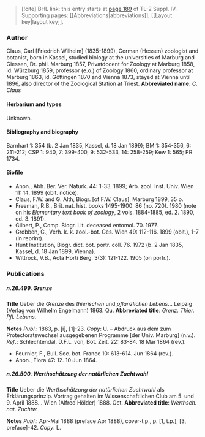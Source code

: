 > [!cite] BHL link: this entry starts at [page 189](https://www.biodiversitylibrary.org/page/33265866) of TL-2 Suppl. IV.
> Supporting pages: [[Abbreviations|abbreviations]], [[Layout key|layout key]].

### Author

Claus, Carl \[Friedrich Wilhelm\] (1835-1899), German (Hessen) zoologist and botanist, born in Kassel, studied biology at the universities of Marburg and Giessen, Dr. phil. Marburg 1857, Privatdocent for Zoology at Marburg 1858, id. Würzburg 1859, professor (e.o.) of Zoology 1860, ordinary professor at Marburg 1863, id. Göttingen 1870 and Vienna 1873, stayed at Vienna until 1896, also director of the Zoological Station at Triest. 
**Abbreviated name**: *C. Claus*

#### Herbarium and types

Unknown.

#### Bibliography and biography

Barnhart 1: 354 (b. 2 Jan 1835, Kassel, d. 18 Jan 1899); BM 1: 354-356, 6: 211-212; CSP 1: 940, 7: 399-400, 9: 532-533, 14: 258-259; Kew 1: 565; PR 1734.

#### Biofile

- Anon., Abh. Ber. Ver. Naturk. 44: 1-33. 1899; Arb. zool. Inst. Univ. Wien 11: 14. 1899 (obit. notice).
- Claus, F.W. and G. Alth, Biogr. \[of F.W. Claus\], Marburg 1899, 35 p.
- Freeman, R.B., Brit. nat. hist. books 1495-1900: 86 (no. 720). 1980 (note on his *Elementary text book of zoology*, 2 vols. 1884-1885, ed. 2. 1890, ed. 3. 1891).
- Gilbert, P., Comp. Biogr. Lit. deceased entomol. 70. 1977.
- Grobben, C., Verh. k. k. zool.-bot. Ges. Wien 49: 112-116. 1899 (obit.), 1-7 (in reprint).
- Hunt Institution, Biogr. dict. bot. portr. coll. 76. 1972 (b. 2 Jan 1835, Kassel, d. 18 Jan 1899, Vienna).
- Wittrock, V.B., Acta Horti Berg. 3(3): 121-122. 1905 (on portr.).

### Publications

##### n.26.499. Grenze

**Title**
Ueber die *Grenze* des *thierischen* und *pflanzlichen Lebens*... Leipzig (Verlag von Wilhelm Engelmann) 1863. Qu.
**Abbreviated title**: *Grenz. Thier. Pfl. Lebens*.

**Notes**
*Publ*.: 1863, p. \[i\], \[1\]-23. *Copy*: U. – Abdruck aus dem zum Protectoratswechsel ausgegebenen Programme \[der Univ. Marburg\] (n.v.).
*Ref*.: Schlechtendal, D.F.L. von, Bot. Zeit. 22: 83-84. 18 Mar 1864 (rev.).
- Fournier, F., Bull. Soc. bot. France 10: 613-614. Jun 1864 (rev.).
- Anon., Flora 47: 12. 10 Jun 1864.

##### n.26.500. Werthschätzung der natürlichen Zuchtwahl

**Title**
Ueber die *Werthschätzung der natürlichen Zuchtwahl* als Erklärungsprinzip. Vortrag gehalten im Wissenschaftlichen Club am 5. und 9. April 1888... Wien (Alfred Hölder) 1888. Oct.
**Abbreviated title**: *Werthsch. nat. Zuchtw.*

**Notes**
*Publ*.: Apr-Mai 1888 (preface Apr 1888), cover-t.p., p. \[1, t.p.\], \[3, preface\]-42. *Copy*: L.


